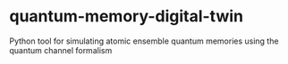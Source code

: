 # quantum-memory-digital-twin
Python tool for simulating atomic ensemble quantum memories using the quantum channel formalism 
